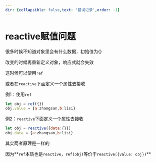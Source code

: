 ```yaml
---
dir: {collapsible: false,text: '错误记录',order: -1}
---
```

# reactive赋值问题

很多时候不知道对象里会有什么数据，初始值为{}

改变的时候再重新定义对象，响应式就会失效

这时候可以使用`ref`

或者在`reactive`下面定义一个属性去接收

例1：使用`ref`

```js
let obj = ref({})
obj.value = {a:zhangsan,b:lisi}
```

例2：`reactive`下面定义一个属性去接收

```js
let obj = reactive({data:{}})
obj.data = {a:zhangsan,b:lisi}
```

其实两者原理是一样的

因为**`ref`本质也是`reactive`，`ref(obj)`等价于`reactive({value: obj})`**
